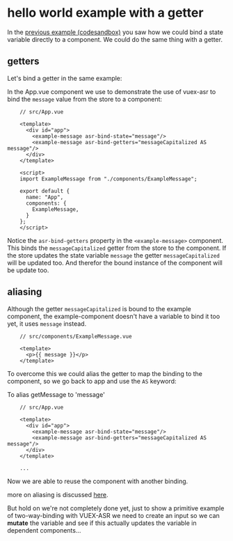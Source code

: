 # hello world example with a getter

In the [previous example (codesandbox)](./hello-world-example.html) you saw how we could bind a state variable directly to a component. We could do the same thing with a getter.

## getters

Let's bind a getter in the same example:

In the App.vue component we use to demonstrate the use of vuex-asr to bind the `message` value from the store to a component:
```vue{6}
    // src/App.vue
    
    <template>
      <div id="app">
        <example-message asr-bind-state="message"/>
        <example-message asr-bind-getters="messageCapitalized AS message"/>
      </div>
    </template>
    
    <script>
    import ExampleMessage from "./components/ExampleMessage";
    
    export default {
      name: "App",
      components: {
        ExampleMessage,
      }
    };
    </script>
```
Notice the `asr-bind-getters` property in the `<example-message>` component. This binds the `messageCapitalized` getter from the store to the component. If the store updates the state variable `message` the getter `messageCapitalized` will be updated too. And therefor the bound instance of the component will be update too.

## aliasing

Although the getter `messageCapitalized` is bound to the example component, the example-component doesn't have a variable to bind it too yet, it uses `message` instead.

```vue{4}
    // src/components/ExampleMessage.vue
    
    <template>
      <p>{{ message }}</p>
    </template>
```

To overcome this we could alias the getter to map the binding to the component, so we go back to app and use the `AS` keyword:

To alias getMessage to 'message'


```vue{6}
    // src/App.vue
    
    <template>
      <div id="app">
        <example-message asr-bind-state="message"/>
        <example-message asr-bind-getters="messageCapitalized AS message"/>
      </div>
    </template>
    
    ...
```

Now we are able to reuse the component with another binding.

more on aliasing is discussed [here](./aliasing.html).

But hold on we're not completely done yet, just to show a primitive example of two-way-binding with VUEX-ASR we need to create an input so we can **mutate** the variable and see if this actually updates the variable in dependent components...
